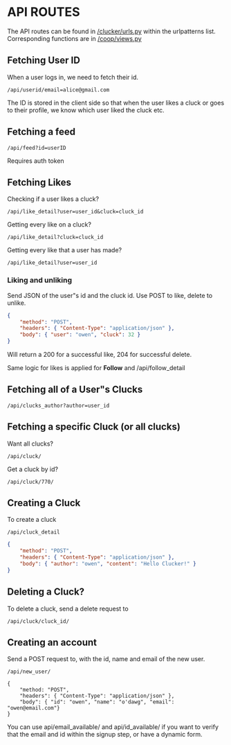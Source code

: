 # API ROUTES

The API routes can be found in [/clucker/urls.py](/clucker/urls.py) within the urlpatterns list.
Corresponding functions are in [/coop/views.py](/coop/views.py)



## Fetching User ID
When a user logs in, we need to fetch their id.
```
/api/userid/email=alice@gmail.com
```
The ID is stored in the client side so that when the user likes a cluck or goes to their profile, we know which user liked the cluck etc.


## Fetching a feed
```
/api/feed?id=userID
```
Requires auth token

## Fetching Likes

Checking if a user likes a cluck?
```
/api/like_detail?user=user_id&cluck=cluck_id
```

Getting every like on a cluck?
```
/api/like_detail?cluck=cluck_id
```

Getting every like that a user has made?
```
/api/like_detail?user=user_id
```

### Liking and unliking
Send JSON of the user"s id and the cluck id. Use POST to like, delete to unlike.


```json
{
	"method": "POST",
	"headers": { "Content-Type": "application/json" },
	"body": { "user": "owen", "cluck": 32 }
}
```

Will return a 200 for a successful like, 204 for successful delete.

Same logic for likes is applied for **Follow** and /api/follow_detail

## Fetching all of a User"s Clucks

```
/api/clucks_author?author=user_id
```
## Fetching a specific Cluck (or all clucks)

Want all clucks?
```
/api/cluck/
```

Get a cluck by id?


```
/api/cluck/770/
```

## Creating a Cluck

To create a cluck

```/api/cluck_detail```

```json
{
    "method": "POST",
    "headers": { "Content-Type": "application/json" },
    "body": { "author": "owen", "content": "Hello Clucker!" }
}
```


## Deleting a Cluck?

To delete a cluck, send a delete request to
```
/api/cluck/cluck_id/
```
## Creating an account
Send a POST request to, with the id, name and email of the new user.

```
/api/new_user/
```

```
{
	"method: "POST",
	"headers": { "Content-Type": "application/json" },
	"body": { "id": "owen", "name": "o'dawg", "email": "owen@email.com"}
}
```

You can use api/email_available/ and api/id_available/ if you want to verify that the email and id within the signup step, or have a dynamic form. 
